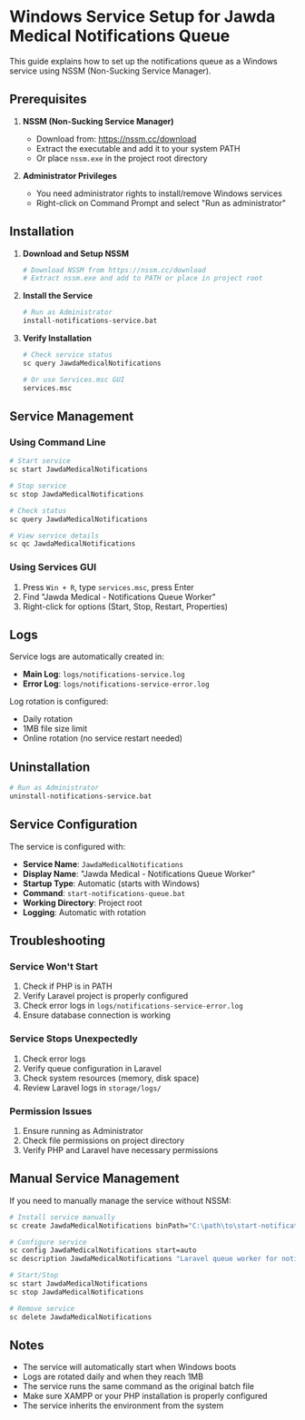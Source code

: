 # Windows Service Setup for Jawda Medical Notifications Queue

This guide explains how to set up the notifications queue as a Windows service using NSSM (Non-Sucking Service Manager).

## Prerequisites

1. **NSSM (Non-Sucking Service Manager)**
   - Download from: https://nssm.cc/download
   - Extract the executable and add it to your system PATH
   - Or place `nssm.exe` in the project root directory

2. **Administrator Privileges**
   - You need administrator rights to install/remove Windows services
   - Right-click on Command Prompt and select "Run as administrator"

## Installation

1. **Download and Setup NSSM**
   ```bash
   # Download NSSM from https://nssm.cc/download
   # Extract nssm.exe and add to PATH or place in project root
   ```

2. **Install the Service**
   ```bash
   # Run as Administrator
   install-notifications-service.bat
   ```

3. **Verify Installation**
   ```bash
   # Check service status
   sc query JawdaMedicalNotifications
   
   # Or use Services.msc GUI
   services.msc
   ```

## Service Management

### Using Command Line
```bash
# Start service
sc start JawdaMedicalNotifications

# Stop service
sc stop JawdaMedicalNotifications

# Check status
sc query JawdaMedicalNotifications

# View service details
sc qc JawdaMedicalNotifications
```

### Using Services GUI
1. Press `Win + R`, type `services.msc`, press Enter
2. Find "Jawda Medical - Notifications Queue Worker"
3. Right-click for options (Start, Stop, Restart, Properties)

## Logs

Service logs are automatically created in:
- **Main Log**: `logs/notifications-service.log`
- **Error Log**: `logs/notifications-service-error.log`

Log rotation is configured:
- Daily rotation
- 1MB file size limit
- Online rotation (no service restart needed)

## Uninstallation

```bash
# Run as Administrator
uninstall-notifications-service.bat
```

## Service Configuration

The service is configured with:
- **Service Name**: `JawdaMedicalNotifications`
- **Display Name**: "Jawda Medical - Notifications Queue Worker"
- **Startup Type**: Automatic (starts with Windows)
- **Command**: `start-notifications-queue.bat`
- **Working Directory**: Project root
- **Logging**: Automatic with rotation

## Troubleshooting

### Service Won't Start
1. Check if PHP is in PATH
2. Verify Laravel project is properly configured
3. Check error logs in `logs/notifications-service-error.log`
4. Ensure database connection is working

### Service Stops Unexpectedly
1. Check error logs
2. Verify queue configuration in Laravel
3. Check system resources (memory, disk space)
4. Review Laravel logs in `storage/logs/`

### Permission Issues
1. Ensure running as Administrator
2. Check file permissions on project directory
3. Verify PHP and Laravel have necessary permissions

## Manual Service Management

If you need to manually manage the service without NSSM:

```bash
# Install service manually
sc create JawdaMedicalNotifications binPath="C:\path\to\start-notifications-queue.bat" start=auto

# Configure service
sc config JawdaMedicalNotifications start=auto
sc description JawdaMedicalNotifications "Laravel queue worker for notifications"

# Start/Stop
sc start JawdaMedicalNotifications
sc stop JawdaMedicalNotifications

# Remove service
sc delete JawdaMedicalNotifications
```

## Notes

- The service will automatically start when Windows boots
- Logs are rotated daily and when they reach 1MB
- The service runs the same command as the original batch file
- Make sure XAMPP or your PHP installation is properly configured
- The service inherits the environment from the system
